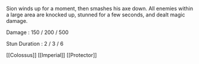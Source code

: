 Sion winds up for a moment, then smashes his axe down. All enemies within a large area are knocked up, stunned for a few seconds, and dealt magic damage.

Damage : 150 / 200 / 500

Stun Duration : 2 / 3 / 6

[[Colossus]]
[[Imperial]]
[[Protector]]
